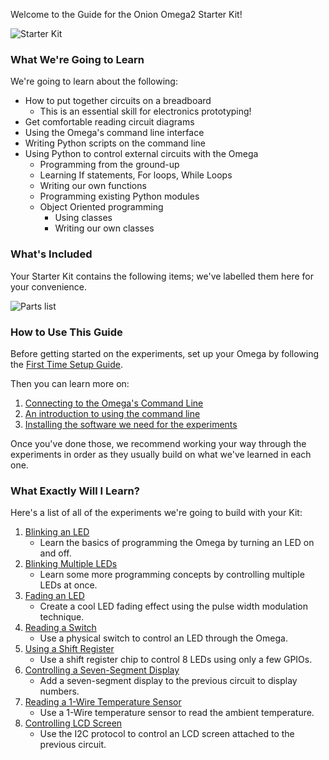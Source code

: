 Welcome to the Guide for the Onion Omega2 Starter Kit!

![Starter Kit](https://raw.githubusercontent.com/OnionIoT/Onion-Docs/master/Omega2/Kit-Guides/Starter/img/starter-kit-icon.png)

### What We're Going to Learn

<!-- DONE: // a listing of what this kit will teach the reader
//	* How to put together circuits on a breadboard (essential skill for electronics prototyping)
//	* Get comfortable reading circuit diagrams
//	* Using Python to control external circuits with the Omega
//		* From the ground-up programming
//		* Using existing Python modules
//		* Object Oriented programming
//			* Using classes
//			* Writing our own classes
//	* -->

We're going to learn about the following:

* How to put together circuits on a breadboard  
    * This is an essential skill for electronics prototyping!
* Get comfortable reading circuit diagrams
* Using the Omega's command line interface
* Writing Python scripts on the command line
* Using Python to control external circuits with the Omega
	* Programming from the ground-up
	* Learning If statements, For loops, While Loops
	* Writing our own functions
	* Programming existing Python modules
	* Object Oriented programming
		* Using classes
		* Writing our own classes

### What's Included

<!-- DONE: // overview of what the Kit contains
// * include the image that was printed with the kits (ask Zheng for this) -->

Your Starter Kit contains the following items; we've labelled them here for your convenience.

![Parts list](https://raw.githubusercontent.com/OnionIoT/Onion-Docs/master/Omega2/Kit-Guides/Starter/img/starter-kit-parts-list.png)

### How to Use This Guide

<!-- // * setup your Omega (link to #first-time-setup)
// * install some of the software packages we'll need for our experiments (link to our software installation article)
// * we recommend working your way linearly through the experiments as they usually build on what we've just learned -->
Before getting started on the experiments, set up your Omega by following the [First Time Setup Guide](#first-time-setup).

Then you can learn more on:
1. [Connecting to the Omega's Command Line](#starter-kit-connecting-to-the-omega-terminal)
1. [An introduction to using the command line](#starter-kit-the-command-line)
1. [Installing the software we need for the experiments](#starter-kit-intro-installing-software)

Once you've done those, we recommend working your way through the experiments in order as they usually build on what we've learned in each one.

### What Exactly Will I Learn?


Here's a list of all of the experiments we're going to build with your Kit:

1. [Blinking an LED](#starter-kit-blinking-led)
    * Learn the basics of programming the Omega by turning an LED on and off.
1. [Blinking Multiple LEDs](#starter-kit-multiple-leds)
    * Learn some more programming concepts by controlling multiple LEDs at once.
1. [Fading an LED](#starter-kit-fading-led)
    * Create a cool LED fading effect using the pulse width modulation technique.
1. [Reading a Switch](#starter-kit-reading-switch)
    * Use a physical switch to control an LED through the Omega.
1. [Using a Shift Register](#starter-kit-using-shift-register)
    * Use a shift register chip to control 8 LEDs using only a few GPIOs.
1. [Controlling a Seven-Segment Display](#starter-kit-seven-segment-display)
    * Add a seven-segment display to the previous circuit to display numbers.
1. [Reading a 1-Wire Temperature Sensor](#starter-kit-temp-sensor)
    * Use a 1-Wire temperature sensor to read the ambient temperature.
1. [Controlling LCD Screen](#starter-kit-controlling-an-lcd-screen)
    * Use the I2C protocol to control an LCD screen attached to the previous circuit.
